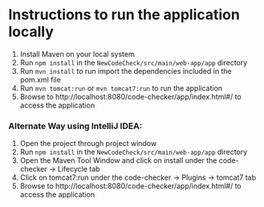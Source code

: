 # Instructions to run the application locally

1. Install Maven on your local system
2. Run `npm install` in the `NewCodeCheck/src/main/web-app/app` directory
3. Run `mvn install` to run import the dependencies included in the pom.xml file
4. Run `mvn tomcat:run` or `mvn tomcat7:run` to run the application
5. Browse to http://localhost:8080/code-checker/app/index.html#/ to access the application


### Alternate Way using IntelliJ IDEA:

1. Open the project through project window
2. Run `npm install` in the `NewCodeCheck/src/main/web-app/app` directory
3. Open the Maven Tool Window and click on install under the code-checker -> Lifecycle tab
4. Click on tomcat7:run under the code-checker -> Plugins -> tomcat7 tab
5. Browse to http://localhost:8080/code-checker/app/index.html#/ to access the application
